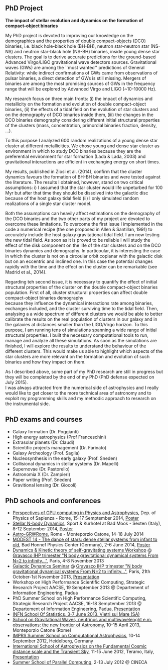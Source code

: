 <!-- 
.. link: 
.. description: 
.. tags: 
.. date: 2013/10/31 09:14:34
.. title: PhD
.. slug: phd
-->

## PhD Project

**The impact of stellar evolution and dynamics on the formation of 
compact-object binaries**

My PhD project is devoted to improving our knowledge on the demographics 
and the properties of double compact-objects (DCO) binaries, i.e. black hole-black hole (BH-BH), 
neutron star-neutron star (NS-NS) and neutron star-black hole (NS-BH) binaries, inside young dense star clusters.
The goal is to derive accurate predictions for the ground-based Advanced Virgo/LIGO gravitational wave detectors sources.
Gravitational waves (GWs) are among the ``most wanted'' predictions of General 
Relativity: while indirect confirmations of GWs came from observations of pulsar 
binaries, a direct detection of GWs is still missing.
Mergers of binaries 
are among the most promising sources of GWs in the frequency range that will be 
explored by Advanced Virgo and LIGO (~10-10000 Hz). 

My research focus on three main fronts: (i) the impact of dynamics and metallicity on 
the formation and evolution of double compact-object binaries, (ii) the effects 
of a tidal field on the evolution of star clusters and on the
demography of DCO binaries inside them, 
(iii) the changes in the DCO binaries demography 
considering different initial structural properties of the clusters (mass, concentration,
primordial binaries fraction, density, ...).

To this purpose I analyzed 600 random realizations of a young dense star cluster at different metallicities.
We chose young and dense star cluster as environment in which to study DCO binaries 
because they are the preferential 
environment for star formation (Lada & Lada, 2003) and gravitational interactions are efficient in exchanging 
energy on short times. 

My results, published in Ziosi et al. (2014), confirm that the cluster dynamics 
favours the formation of BH-BH binaries and were tested against the literature. 
The results I obtained, however, stand on two critical assumptions: i) I assumed that the 
star cluster would life unpeturbed for 100 Myr but after that time they should be 
dissolved into the galactic disc because of the host galaxy tidal field
(ii) I only simulated random realizations of a single star cluster model.

Both the assumptions can heavily affect estimations on the demography of the DCO binaries 
and the two other parts of my project are devoted to overcome these limitations.
To overcome the first issue I implemented in the code
a numerical recipe (the one proposed in Allen & Santillan, 1991) to accurately include the host galaxy gravitational tidal field. 
I am now testing the new tidal field. As soon as it is proved to 
be reliable I will study the effect of the disk component on the life 
of the star clusters and on the DCO binaries dynamics and demography.
In particoular, it is interesting the case in which the cluster is not on a circoular orbit 
coplanar with the galactic disk but on an eccentric and inclined one.
In this case the potential changes rapidly with the time and the effect on the cluster can be 
remarkable (see Madrid et al., 2014).

Regarding teh second issue, it is necessary to quantify the effect of initial 
structural properties of the cluster on the double compact-object binaries population.
First of all, cluster structural properties can affect double compact-object binaries demography  
because they influence the dynamical interactions rate among binaries, exchanges included, 
and the cluster surviving time to the tidal field.
Then, analysing a a wide spectrum of different clusters we would be able to 
better calibrate the results on the real population of clusters in our galaxy and 
in the galaxies at distances smaller than the LIGO/Virgo horizon.
To this purpose, I am running tens of simulations spanning a wide range of initial 
structural properties. 
I built the necessary computational tools to run, manage and analyze all these simulations.
As soon as the simulations are finished, I will explore the results to understand the behaviour of the different clusters.
This would make us able to highlight which aspects of the star clusters 
are more relevant on the formation and evolution of such binaries and how they impact on them.

As I described above, some part of my PhD research are still in progress but 
they will be completed by the end of my PhD (PhD defense expected on July 2015).\
I was always attracted from the numerical side of astrophysics and I really 
would like to get closer to the more technical area of astronomy and to 
exploit my programming skills and my methodic approach to research on the instrumental 
side.


## PhD exams and courses 

* Galaxy formation (Dr. Poggianti)
* High energy astrophysics (Prof Franceschini)
* Extrasolar planets (Dr. Claudi)
* Scientific projects management (Dr. Farinato)
* Galaxy Archeology (Prof. Saglia)
* Nucleosynthesis in the early galaxy (Prof. Sneden)
* Collisional dynamics in stellar systems (Dr. Mapelli)
* Supernovae (Dr. Pastorello)
* Astronomia X (Dr. Zampieri)
* Paper writing (Prof. Sneden)
* Gravitional lensing (Dr. Giocoli)

## PhD schools and conferences

* [Perspectives of GPU computing in Physics and Astrophysics](http://www.roma1.infn.it/conference/GPU2014/), Dep. of Physics of Sapienza - Rome, 15-17 Semptember 2014, [Poster](../files/Presentations/2014-ZiosiRomaGPU)
* [Stellar N-body Dynamics](http://www.sexten-cfa.eu/conferences/2014/details/42-stellar-n-body-dynamics), Sport & Kurhotel at Bad Moos - Sexten (Italy), 8-12 September 2014, [Poster](../files/Presentations/2014-ZiosiSestoNBody.pdf)
* [Astro-GR@Rome](http://members.aei.mpg.de/amaro-seoane/astro-gr-rome), Rome - Monteporzio Catone, 14-18 July 2014
* [MODEST 14 - The dance of stars: dense stellar systems from infant to old](http://www.astro.uni-bonn.de/~sambaran/DS2014/), Bad Honnef Physics Center (Germany), 2-6 June 2014, [Poster](../files/Presentations/2014-ZiosiMODEST14.pdf)
* [Dynamics & Kinetic theory of self-gravitating systems Workshop](http://uma.ensta-paristech.fr/conf/gravasco/W2.html) @ [Gravasco IHP trimester "N body gravitational dynamical systems From N=2 to infinity..."](http://uma.ensta-paristech.fr/conf/gravasco/home.html), Paris, 4-8 November 2013
* [Galactic Dynamics Seminar](http://uma.ensta-paristech.fr/conf/gravasco/P3.html) @ [Gravasco IHP trimester "N body gravitational 
dynamical systems From N=2 to infinity..."](http://uma.ensta-paristech.fr/conf/gravasco/home.html), Paris, 21th October-1st November 2013, [Presentation](../files/Presentations/2013-11-08-Gravasco-Ziosi_NO_appendix.pdf)
* Workshop on High Performance Scientific Computing, Strategic Research Project AACSE, 19 Semptember 2013 @ Departement of Information Engineering, Padua
* PhD Summer School on High Performance Scientific Computing, Strategic Research Project AACSE, 16-18 Semptember 2013 @ Departement of Information Engineering, Padua, [Presentation]()
* [INFN School Of Statistics, 3-7 June 2013, Vietri sul Mare (SA)](http://agenda.infn.it/conferenceDisplay.py?confId=5719)
* [School on Gravitational Waves, neutrinos 
and multiwavelenght e.m. observations: the new frontier of Astronomy](http://www.roma1.infn.it/teongrav/VESF/SCHOOL2013_WEBSITE/Vesf_School.html), 10-15 April 2013, Monteporzio Catone (Rome)
* [IMPRS Summer School on Computational Astrophysics](http://www.mpia.de/imprs-hd/SummerSchools/2012/), 10-14 September 2012, Heidelberg, Germany
* [International School of Astrophysics on the Fundamental Cosmic distance scale and the Transient Sky](http://isa2012.oa-teramo.inaf.it/index.php/home), 11-15 June 2012, Teramo, Italy, [Presentation]()
* [Summer School of Parallel Computing](http://www.cineca.it/it/content/summer-school-parallel-computing), 2-13 July 2012 @ CINECA



